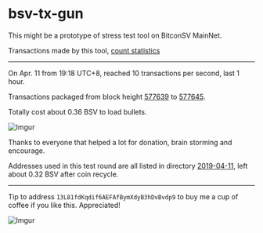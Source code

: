 # bsv-tx-gun

This might be a prototype of stress test tool on BitconSV MainNet.

Transactions made by this tool, [count statistics ](http://bit.ly/2Z1wduL)

----

On Apr. 11 from 19:18 UTC+8, reached 10 transactions per second, last 1 hour.

Transactions packaged from block height [577639](https://whatsonchain.com/block-height/577639) to [577645](https://whatsonchain.com/block-height/577645).

Totally cost about 0.36 BSV to load bullets.

![Imgur](https://i.imgur.com/O7WX3w8.png)

Thanks to everyone that helped a lot for donation, brain storming and encourage.

Addresses used in this test round are all listed in directory [2019-04-11](/2019-04-11), left about 0.32 BSV after coin recycle.

----

Tip to address `13L81fdKqdif6AEFAfBymXdyB3hDvBvdp9` to buy me a cup of coffee if you like this. Appreciated!

![Imgur](https://i.imgur.com/oowYIk6.png)

